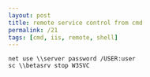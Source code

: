 ```yaml
---
layout: post
title: remote service control from cmd
permalink: /21
tags: [cmd, iis, remote, shell]
---
```


    net use \\server password /USER:user
    sc \\betasrv stop W3SVC
